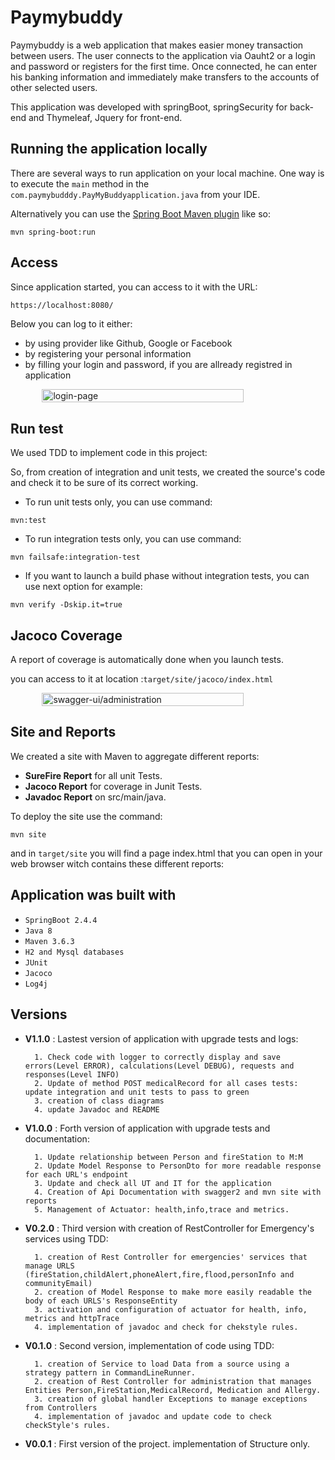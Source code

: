 # Paymybuddy

Paymybuddy is a web application that makes easier money transaction between users.
The user connects to the application via Oauht2 or a login and password or registers for the first time. Once connected, he can enter his banking information and immediately make transfers to the accounts of other selected users.

This application was developed with springBoot, springSecurity for back-end and Thymeleaf, Jquery for front-end.

## Running the application locally

There are several ways to run application on your local machine. One way is to execute the `main` method in the `com.paymybudddy.PayMyBuddyapplication.java` from your IDE.

Alternatively you can use the [Spring Boot Maven plugin](https://docs.spring.io/spring-boot/docs/current/reference/html/build-tool-plugins-maven-plugin.html) like so:

```shell
mvn spring-boot:run
```
## Access
Since application started, you can access to it with the URL:

```html
https://localhost:8080/
```
Below you can log to it either:
* by using provider like Github, Google or Facebook
* by registering your personal information 
* by filling your login and password, if you are allready registred in application

<div style="display:flex;flex-direction: row;">
<img src="src/main/resources/images/loginPage.png"
     alt="login-page"
     style="margin:auto;width: 80%; " />
</div>

## Run test

We used TDD to implement code in this project:

So, from creation of integration and unit tests, we created the source's code and check it to be sure of its correct working.

* To run unit tests only, you can use command:

```shell
mvn:test
```
* To run integration tests only, you can use command:

```shell
mvn failsafe:integration-test
```
* If you want to launch a build phase without integration tests, you can use next option for example:

```shell
mvn verify -Dskip.it=true
```
## Jacoco Coverage

A report of coverage is automatically done when you launch tests.

you can access to it at location :`target/site/jacoco/index.html`

<div style="display:flex;flex-direction: row;">
<img src="src/main/resources/images/Jacoco.png"
     alt="swagger-ui/administration"
     style="margin:auto;width: 80%; " />
</div>

## Site and Reports

We created a site with Maven to aggregate different reports:


* 	**SureFire Report** for all unit Tests.
* 	**Jacoco Report** for coverage in Junit Tests.
* 	**Javadoc Report** on src/main/java. 


To deploy the site use the command:

```shell
mvn site
```
and in `target/site` you will find a page index.html that you can open in your web browser witch contains these different reports:

## Application was built with

* `SpringBoot 2.4.4`
* `Java 8`
* `Maven 3.6.3`
* `H2 and Mysql databases`
* `JUnit`
* `Jacoco`
* `Log4j`

## Versions

* **V1.1.0**	:	Lastest version of application with upgrade tests and logs:

		1. Check code with logger to correctly display and save errors(Level ERROR), calculations(Level DEBUG), requests and responses(Level INFO)
		2. Update of method POST medicalRecord for all cases tests: update integration and unit tests to pass to green
		3. creation of class diagrams
		4. update Javadoc and README 

* **V1.0.0**	:	Forth version of application with upgrade tests and documentation:

		1. Update relationship between Person and fireStation to M:M
		2. Update Model Response to PersonDto for more readable response for each URL's endpoint
		3. Update and check all UT and IT for the application
		4. Creation of Api Documentation with swagger2 and mvn site with reports
		5. Management of Actuator: health,info,trace and metrics.
		
* **V0.2.0**	:	Third version with creation of RestController for Emergency's services using TDD:


		1. creation of Rest Controller for emergencies' services that manage URLS (fireStation,childAlert,phoneAlert,fire,flood,personInfo and communityEmail)
		2. creation of Model Response to make more easily readable the body of each URLS's ResponseEntity
		3. activation and configuration of actuator for health, info, metrics and httpTrace
		4. implementation of javadoc and check for chekstyle rules.

* **V0.1.0**	: 	Second version, implementation of code using TDD:


		1. creation of Service to load Data from a source using a strategy pattern in CommandLineRunner.
		2. creation of Rest Controller for administration that manages Entities Person,FireStation,MedicalRecord, Medication and Allergy.
		3. creation of global handler Exceptions to manage exceptions from Controllers 
		4. implementation of javadoc and update code to check checkStyle's rules.

* **V0.0.1**	: 	First version of the project. implementation of Structure only.